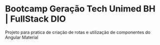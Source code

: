 # Bootcamp Geração Tech Unimed BH | FullStack DIO

Projeto para pratica de criação de rotas e utilização de componentes do Angular Material 


